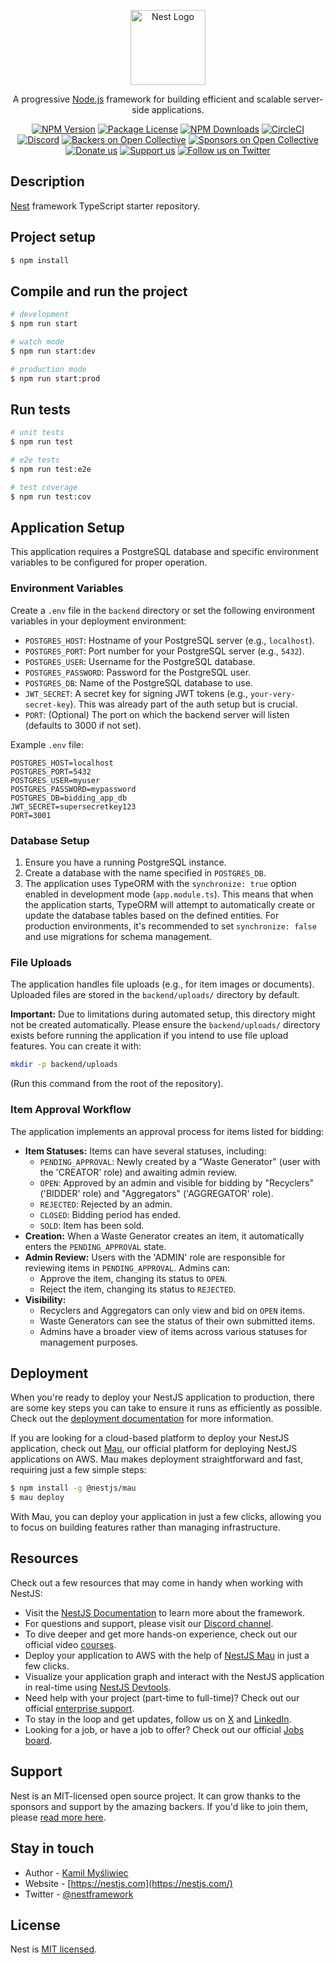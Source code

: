 <p align="center">
  <a href="http://nestjs.com/" target="blank"><img src="https://nestjs.com/img/logo-small.svg" width="120" alt="Nest Logo" /></a>
</p>

[circleci-image]: https://img.shields.io/circleci/build/github/nestjs/nest/master?token=abc123def456
[circleci-url]: https://circleci.com/gh/nestjs/nest

  <p align="center">A progressive <a href="http://nodejs.org" target="_blank">Node.js</a> framework for building efficient and scalable server-side applications.</p>
    <p align="center">
<a href="https://www.npmjs.com/~nestjscore" target="_blank"><img src="https://img.shields.io/npm/v/@nestjs/core.svg" alt="NPM Version" /></a>
<a href="https://www.npmjs.com/~nestjscore" target="_blank"><img src="https://img.shields.io/npm/l/@nestjs/core.svg" alt="Package License" /></a>
<a href="https://www.npmjs.com/~nestjscore" target="_blank"><img src="https://img.shields.io/npm/dm/@nestjs/common.svg" alt="NPM Downloads" /></a>
<a href="https://circleci.com/gh/nestjs/nest" target="_blank"><img src="https://img.shields.io/circleci/build/github/nestjs/nest/master" alt="CircleCI" /></a>
<a href="https://discord.gg/G7Qnnhy" target="_blank"><img src="https://img.shields.io/badge/discord-online-brightgreen.svg" alt="Discord"/></a>
<a href="https://opencollective.com/nest#backer" target="_blank"><img src="https://opencollective.com/nest/backers/badge.svg" alt="Backers on Open Collective" /></a>
<a href="https://opencollective.com/nest#sponsor" target="_blank"><img src="https://opencollective.com/nest/sponsors/badge.svg" alt="Sponsors on Open Collective" /></a>
  <a href="https://paypal.me/kamilmysliwiec" target="_blank"><img src="https://img.shields.io/badge/Donate-PayPal-ff3f59.svg" alt="Donate us"/></a>
    <a href="https://opencollective.com/nest#sponsor"  target="_blank"><img src="https://img.shields.io/badge/Support%20us-Open%20Collective-41B883.svg" alt="Support us"></a>
  <a href="https://twitter.com/nestframework" target="_blank"><img src="https://img.shields.io/twitter/follow/nestframework.svg?style=social&label=Follow" alt="Follow us on Twitter"></a>
</p>
  <!--[![Backers on Open Collective](https://opencollective.com/nest/backers/badge.svg)](https://opencollective.com/nest#backer)
  [![Sponsors on Open Collective](https://opencollective.com/nest/sponsors/badge.svg)](https://opencollective.com/nest#sponsor)-->

## Description

[Nest](https://github.com/nestjs/nest) framework TypeScript starter repository.

## Project setup

```bash
$ npm install
```

## Compile and run the project

```bash
# development
$ npm run start

# watch mode
$ npm run start:dev

# production mode
$ npm run start:prod
```

## Run tests

```bash
# unit tests
$ npm run test

# e2e tests
$ npm run test:e2e

# test coverage
$ npm run test:cov
```

## Application Setup

This application requires a PostgreSQL database and specific environment variables to be configured for proper operation.

### Environment Variables

Create a `.env` file in the `backend` directory or set the following environment variables in your deployment environment:

-   `POSTGRES_HOST`: Hostname of your PostgreSQL server (e.g., `localhost`).
-   `POSTGRES_PORT`: Port number for your PostgreSQL server (e.g., `5432`).
-   `POSTGRES_USER`: Username for the PostgreSQL database.
-   `POSTGRES_PASSWORD`: Password for the PostgreSQL user.
-   `POSTGRES_DB`: Name of the PostgreSQL database to use.
-   `JWT_SECRET`: A secret key for signing JWT tokens (e.g., `your-very-secret-key`). This was already part of the auth setup but is crucial.
-   `PORT`: (Optional) The port on which the backend server will listen (defaults to 3000 if not set).

Example `.env` file:

```
POSTGRES_HOST=localhost
POSTGRES_PORT=5432
POSTGRES_USER=myuser
POSTGRES_PASSWORD=mypassword
POSTGRES_DB=bidding_app_db
JWT_SECRET=supersecretkey123
PORT=3001
```

### Database Setup

1.  Ensure you have a running PostgreSQL instance.
2.  Create a database with the name specified in `POSTGRES_DB`.
3.  The application uses TypeORM with the `synchronize: true` option enabled in development mode (`app.module.ts`). This means that when the application starts, TypeORM will attempt to automatically create or update the database tables based on the defined entities. For production environments, it's recommended to set `synchronize: false` and use migrations for schema management.

### File Uploads

The application handles file uploads (e.g., for item images or documents). Uploaded files are stored in the `backend/uploads/` directory by default.

**Important:** Due to limitations during automated setup, this directory might not be created automatically. Please ensure the `backend/uploads/` directory exists before running the application if you intend to use file upload features. You can create it with:

```bash
mkdir -p backend/uploads
```
(Run this command from the root of the repository).

### Item Approval Workflow

The application implements an approval process for items listed for bidding:

-   **Item Statuses:** Items can have several statuses, including:
    -   `PENDING_APPROVAL`: Newly created by a "Waste Generator" (user with the 'CREATOR' role) and awaiting admin review.
    -   `OPEN`: Approved by an admin and visible for bidding by "Recyclers" ('BIDDER' role) and "Aggregators" ('AGGREGATOR' role).
    -   `REJECTED`: Rejected by an admin.
    -   `CLOSED`: Bidding period has ended.
    -   `SOLD`: Item has been sold.
-   **Creation:** When a Waste Generator creates an item, it automatically enters the `PENDING_APPROVAL` state.
-   **Admin Review:** Users with the 'ADMIN' role are responsible for reviewing items in `PENDING_APPROVAL`. Admins can:
    -   Approve the item, changing its status to `OPEN`.
    -   Reject the item, changing its status to `REJECTED`.
-   **Visibility:**
    -   Recyclers and Aggregators can only view and bid on `OPEN` items.
    -   Waste Generators can see the status of their own submitted items.
    -   Admins have a broader view of items across various statuses for management purposes.

## Deployment

When you're ready to deploy your NestJS application to production, there are some key steps you can take to ensure it runs as efficiently as possible. Check out the [deployment documentation](https://docs.nestjs.com/deployment) for more information.

If you are looking for a cloud-based platform to deploy your NestJS application, check out [Mau](https://mau.nestjs.com), our official platform for deploying NestJS applications on AWS. Mau makes deployment straightforward and fast, requiring just a few simple steps:

```bash
$ npm install -g @nestjs/mau
$ mau deploy
```

With Mau, you can deploy your application in just a few clicks, allowing you to focus on building features rather than managing infrastructure.

## Resources

Check out a few resources that may come in handy when working with NestJS:

- Visit the [NestJS Documentation](https://docs.nestjs.com) to learn more about the framework.
- For questions and support, please visit our [Discord channel](https://discord.gg/G7Qnnhy).
- To dive deeper and get more hands-on experience, check out our official video [courses](https://courses.nestjs.com/).
- Deploy your application to AWS with the help of [NestJS Mau](https://mau.nestjs.com) in just a few clicks.
- Visualize your application graph and interact with the NestJS application in real-time using [NestJS Devtools](https://devtools.nestjs.com).
- Need help with your project (part-time to full-time)? Check out our official [enterprise support](https://enterprise.nestjs.com).
- To stay in the loop and get updates, follow us on [X](https://x.com/nestframework) and [LinkedIn](https://linkedin.com/company/nestjs).
- Looking for a job, or have a job to offer? Check out our official [Jobs board](https://jobs.nestjs.com).

## Support

Nest is an MIT-licensed open source project. It can grow thanks to the sponsors and support by the amazing backers. If you'd like to join them, please [read more here](https://docs.nestjs.com/support).

## Stay in touch

- Author - [Kamil Myśliwiec](https://twitter.com/kammysliwiec)
- Website - [https://nestjs.com](https://nestjs.com/)
- Twitter - [@nestframework](https://twitter.com/nestframework)

## License

Nest is [MIT licensed](https://github.com/nestjs/nest/blob/master/LICENSE).
